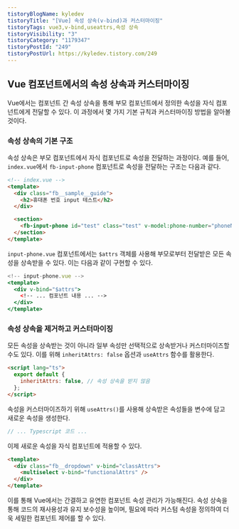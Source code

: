 ```yaml
---
tistoryBlogName: kyledev
tistoryTitle: "[Vue] 속성 상속(v-bind)과 커스터마이징"
tistoryTags: vue3,v-bind,useattrs,속성 상속
tistoryVisibility: "3"
tistoryCategory: "1179347"
tistoryPostId: "249"
tistoryPostUrl: https://kyledev.tistory.com/249
---
```

## Vue 컴포넌트에서의 속성 상속과 커스터마이징

Vue에서는 컴포넌트 간 속성 상속을 통해 부모 컴포넌트에서 정의한 속성을 자식 컴포넌트에게 전달할 수 있다. 이 과정에서 몇 가지 기본 규칙과 커스터마이징 방법을 알아볼 것이다.

### 속성 상속의 기본 구조

속성 상속은 부모 컴포넌트에서 자식 컴포넌트로 속성을 전달하는 과정이다. 예를 들어, `index.vue`에서 `fb-input-phone` 컴포넌트로 속성을 전달하는 구조는 다음과 같다.

```html
<!-- index.vue -->
<template>
  <div class="fb__sample__guide">
    <h2>휴대폰 번호 input 테스트</h2>
  </div>

  <section>
    <fb-input-phone id="test" class="test" v-model:phone-number="phoneNumber" />
  </section>
</template>
```

`input-phone.vue` 컴포넌트에서는 `$attrs` 객체를 사용해 부모로부터 전달받은 모든 속성을 상속받을 수 있다. 이는 다음과 같이 구현할 수 있다.

```jsx
<!-- input-phone.vue -->
<template>
  <div v-bind="$attrs">
    <!-- ... 컴포넌트 내용 ... -->
  </div>
</template>
```

### 속성 상속을 제거하고 커스터마이징

모든 속성을 상속받는 것이 아니라 일부 속성만 선택적으로 상속받거나 커스터마이즈할 수도 있다. 이를 위해 `inheritAttrs: false` 옵션과 `useAttrs` 함수를 활용한다.

```html
<script lang="ts">
  export default {
    inheritAttrs: false, // 속성 상속을 받지 않음
  };
</script>
```

속성을 커스터마이즈하기 위해 `useAttrs()`를 사용해 상속받은 속성들을 변수에 담고 새로운 속성을 생성한다.

```ts
// ... Typescript 코드 ...
```

이제 새로운 속성을 자식 컴포넌트에 적용할 수 있다.

```html
<template>
  <div class="fb__dropdown" v-bind="classAttrs">
    <multiselect v-bind="functionalAttrs" />
  </div>
</template>
```

이를 통해 Vue에서는 간결하고 유연한 컴포넌트 속성 관리가 가능해진다. 속성 상속을 통해 코드의 재사용성과 유지 보수성을 높이며, 필요에 따라 커스텀 속성을 정의하여 더욱 세밀한 컴포넌트 제어를 할 수 있다.